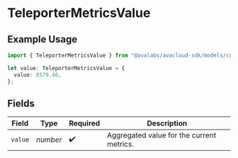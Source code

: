 # TeleporterMetricsValue

## Example Usage

```typescript
import { TeleporterMetricsValue } from "@avalabs/avacloud-sdk/models/components";

let value: TeleporterMetricsValue = {
  value: 8579.46,
};
```

## Fields

| Field                                     | Type                                      | Required                                  | Description                               |
| ----------------------------------------- | ----------------------------------------- | ----------------------------------------- | ----------------------------------------- |
| `value`                                   | *number*                                  | :heavy_check_mark:                        | Aggregated value for the current metrics. |
